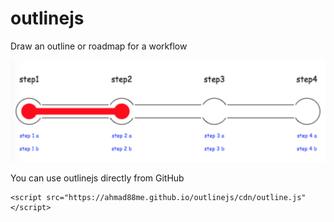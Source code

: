 # outlinejs
Draw an outline or roadmap for a workflow

![Alt text](/docs/outline_screenshot.png?raw=true "outlinejs")

You can use outlinejs directly from GitHub
```
<script src="https://ahmad88me.github.io/outlinejs/cdn/outline.js"</script> 
```

